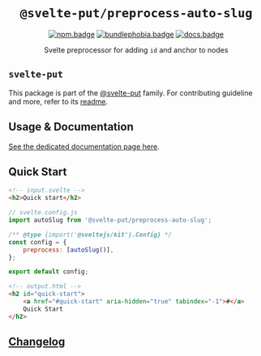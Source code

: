 <div align="center">

# `@svelte-put/preprocess-auto-slug`

[![npm.badge]][npm] [![bundlephobia.badge]][bundlephobia] [![docs.badge]][docs]

Svelte preprocessor for adding `id` and anchor to nodes

</div>

## `svelte-put`

This package is part of the [@svelte-put][github.monorepo] family. For contributing guideline and more, refer to its [readme][github.monorepo].

## Usage & Documentation

[See the dedicated documentation page here][docs].

## Quick Start

```html
<!-- input.svelte -->
<h2>Quick start</h2>
```

```javascript
// svelte.config.js
import autoSlug from '@svelte-put/preprocess-auto-slug';

/** @type {import('@sveltejs/kit').Config} */
const config = {
	preprocess: [autoSlug()],
};

export default config;
```

```html
<!-- output.html -->
<h2 id="quick-start">
	<a href="#quick-start" aria-hidden="true" tabindex="-1">#</a>
	Quick Start
</h2>
```

## [Changelog][github.changelog]

<!-- github specifics -->

[github.monorepo]: https://github.com/vnphanquang/svelte-put
[github.changelog]: https://github.com/vnphanquang/svelte-put/blob/main/packages/preprocess-auto-slug/CHANGELOG.md
[github.issues]: https://github.com/vnphanquang/svelte-put/issues?q=

<!-- heading badge -->

[npm.badge]: https://img.shields.io/npm/v/@svelte-put/preprocess-auto-slug
[npm]: https://www.npmjs.com/package/@svelte-put/preprocess-auto-slug
[bundlephobia.badge]: https://img.shields.io/bundlephobia/minzip/@svelte-put/preprocess-auto-slug?label=minzipped
[bundlephobia]: https://bundlephobia.com/package/@svelte-put/preprocess-auto-slug
[docs]: https://svelte-put.vnphanquang.com/docs/preprocess-auto-slug
[docs.badge]: https://img.shields.io/badge/-Docs%20Site-blue
